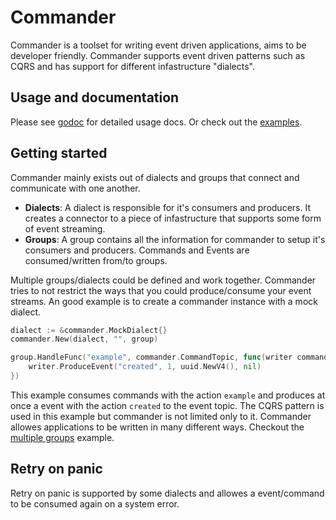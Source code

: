 # Commander

Commander is a toolset for writing event driven applications, aims to be developer friendly. Commander supports event driven patterns such as CQRS and has support for different infastructure "dialects".

## Usage and documentation

Please see [godoc](https://godoc.org/github.com/jeroenrinzema/commander) for detailed usage docs. Or check out the [examples](https://github.com/jeroenrinzema/commander/tree/master/examples).

## Getting started

Commander mainly exists out of dialects and groups that connect and communicate with one another.

- **Dialects**: A dialect is responsible for it's consumers and producers. It creates a connector to a piece of infastructure that supports some form of event streaming.
- **Groups**: A group contains all the information for commander to setup it's consumers and producers. Commands and Events are consumed/written from/to groups.

Multiple groups/dialects could be defined and work together. Commander tries to not restrict the ways that you could produce/consume your event streams.
An good example is to create a commander instance with a mock dialect.

```go
dialect := &commander.MockDialect{}
commander.New(dialect, "", group)

group.HandleFunc("example", commander.CommandTopic, func(writer commander.ResponseWriter, message interface{}) {
	writer.ProduceEvent("created", 1, uuid.NewV4(), nil)
})
```

This example consumes commands with the action `example` and produces at once a event with the action `created` to the event topic.
The CQRS pattern is used in this example but commander is not limited only to it. Commander allowes applications to be written in many different ways.
Checkout the [multiple groups](https://github.com/jeroenrinzema/commander/tree/master/examples/multiple-groups) example.

## Retry on panic

Retry on panic is supported by some dialects and allowes a event/command to be consumed again on a system error.
